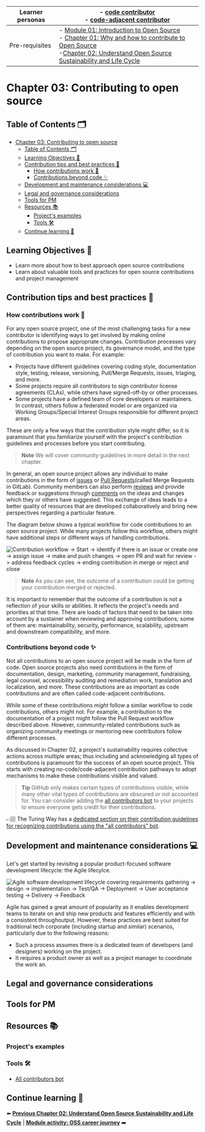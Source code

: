 | Learner personas | - [code contributor](../README.md#code-contributor-)<br> - [code-adjacent contributor](../README.md#code-adjacent-contributor-)                                                                                                                                             |
| ---------------- | --------------------------------------------------------------------------------------------------------------------------------------------------------------------------------------------------------------------------------------------------------------------------- |
| Pre-requisites   | - [Module 01: Introduction to Open Source](../01-intro-to-os/) <br>- [Chapter 01: Why and how to contribute to Open Source](./01-why-contributing-to-oss.md) <br>-[Chapter 02: Understand Open Source Sustainability and Life Cycle](./02-understand-oss-sustainability.md) |

# Chapter 03: Contributing to open source

## Table of Contents 🗂️

- [Chapter 03: Contributing to open source](#chapter-03-contributing-to-open-source)
  - [Table of Contents 🗂️](#table-of-contents-️)
  - [Learning Objectives 🧠](#learning-objectives-)
  - [Contribution tips and best practices 🔖](#contribution-tips-and-best-practices-)
    - [How contributions work 🎁](#how-contributions-work-)
    - [Contributions beyond code ✨](#contributions-beyond-code-)
  - [Development and maintenance considerations 💻](#development-and-maintenance-considerations-)
  - [Legal and governance considerations](#legal-and-governance-considerations)
  - [Tools for PM](#tools-for-pm)
  - [Resources 📚](#resources-)
    - [Project's examples](#projects-examples)
    - [Tools 🛠](#tools-)
  - [Continue learning 🚥](#continue-learning-)

## Learning Objectives 🧠

<!-- TODO: update as content is added -->

- Learn more about how to best approach open source contributions
- Learn about valuable tools and practices for open source contributions and project management

## Contribution tips and best practices 🔖

### How contributions work 🎁

For any open source project, one of the most challenging tasks for a new contributor is identifying ways to get involved by making online contributions to propose appropriate changes. Contribution processes vary depending on the open source project, its governance model, and the type of contribution you want to make. For example:

- Projects have different guidelines covering coding style, documentation style, testing, release, versioning, Pull/Merge Requests, issues, triaging, and more.
- Some projects require all contributors to sign contributor license agreements (CLAs), while others have signed-off-by or other processes.
- Some projects have a defined team of core developers or maintainers. In contrast, others follow a federated model or are organized via Working Groups/Special Interest Groups responsible for different project areas.

These are only a few ways that the contribution style might differ, so it is paramount that you familiarize yourself with the project's contribution guidelines and processes before you start contributing.

> **Note**
> We will cover community guidelines in more detail in the next chapter.

In general, an open source project allows any individual to make contributions in the form of [issues](https://help.github.com/en/github/managing-your-work-on-github/about-issues) or [Pull Requests](https://help.github.com/en/github/collaborating-with-issues-and-pull-requests/about-pull-requests)(called Merge Requests in GitLab). Community members can also perform [reviews](https://help.github.com/en/github/collaborating-with-issues-and-pull-requests/about-pull-request-reviews) and provide feedback or suggestions through [comments](https://help.github.com/en/github/collaborating-with-issues-and-pull-requests/commenting-on-a-pull-request) on the ideas and changes which they or others have suggested. This exchange of ideas leads to a better quality of resources that are developed collaboratively and bring new perspectives regarding a particular feature.

The diagram below shows a typical workflow for code contributions to an open source project. While many projects follow this workflow, others might have additional steps or different ways of handling contributions.

![Contribution workflow -> Start -> identify if there is an issue or create one -> assign issue -> make and push changes -> open PR and wait for review -> address feedback cycles -> ending contribution in merge or reject and close](./images/oss-contribution-flow.svg)

> **Note**
> As you can see, the outcome of a contribution could be getting your contribution merged or rejected.

It is important to remember that the outcome of a contribution is not a reflection of your skills or abilities. It reflects the project's needs and priorities at that time. There are loads of factors that need to be taken into account by a sustainer when reviewing and approving contributions; some of them are: maintainability, security, performance, scalability, upstream and downstream compatibility, and more.

### Contributions beyond code ✨

Not all contributions to an open source project will be made in the form of code.
Open source projects also need contributions in the form of documentation, design, marketing, community management, fundraising, legal counsel, accessibility auditing and remediation work, translation and localization, and more. These contributions are as important as code contributions and are often called code-adjacent contributions.

While some of these contributions _might_ follow a similar workflow to code contributions, others might not. For example, a contribution to the documentation of a project might follow the Pull Request workflow described above. However, community-related contributions such as organizing community meetings or mentoring new contributors follow different processes.

<!-- TODO: add link to sustainability section -->

As discussed in Chapter 02, a project's sustainability requires collective actions across multiple areas; thus including and acknowledging all types of contributions is paramount for the success of an open source project. This starts with creating no-code/code-adjacent contribution pathways to adopt mechanisms to make these contributions visible and valued.

> **Tip**
> GitHub only makes certain types of contributions visible, while many other vital types of contributions are obscured or not accounted for.
> You can consider adding the [all contributors bot][all-contributors] to your projects to ensure everyone gets credit for their contributions.

👉🏽 The Turing Way has a [dedicated section on their contribution guidelines for recognizing contributions using the "all contributors" bot][turing-contributions].

## Development and maintenance considerations 💻

Let's get started by revisitng a popular product-focused software development lifecycle: the Agile lifecylce.

![Agile software development lifecycle covering requirements gathering -> design -> implementation -> Test/QA -> Deployment -> User acceptance testing -> Delivery -> Feedback](./images/agile-swe.png)

Agile has gained a great amount of popularity as it enables development teams to iterate on and ship new products and features efficiently and with a consistent throughoutput.
However, these practices are best suited for traditional tech corporate (including startup and similar) scenarios, particularly due to the following reasons:

- Such a process assumes there is a dedicated team of developers (and designers) working on the project.
- It requires a product owner as well as a project manager to coordinate the work an.

## Legal and governance considerations

## Tools for PM

## Resources 📚

### Project's examples

### Tools 🛠

- [All contributors bot][all-contributors]

## Continue learning 🚥

⬅️ **[Previous Chapter 02: Understand Open Source Sustainability and Life Cycle](./02-understand-oss-sustainability.md)** | **[Module activity: OSS career journey](./OSS-journey-activity.md)** ➡️

<!-- Reusable links -->

[all-contributors]: https://allcontributors.org/docs/en/bot/overview
[turing-contributions]: https://github.com/alan-turing-institute/the-turing-way/blob/main/CONTRIBUTING.md#recognising-contributions
